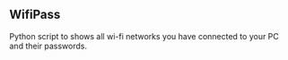 ## WifiPass

Python script to shows all wi-fi networks you have connected to your PC and their passwords.
